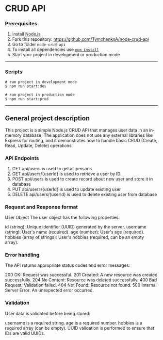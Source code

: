 # CRUD API

### Prerequisites
1. Install [Node.js](https://nodejs.org/en/download/)   
2. Fork this repository: https://github.com/TymchenkoA/node-crud-api 
4. Go to folder `node-crud-api`  
5. To install all dependencies use [`npm install`](https://docs.npmjs.com/cli/install)  
6. Start your project in development or production mode

---

### Scripts

```
# run project in development mode
$ npm run start:dev

# run project in production mode
$ npm run start:prod
```

---

## General project description
This project is a simple Node.js CRUD API that manages user data in an in-memory database. The application does not use any external libraries like Express for routing, and it demonstrates how to handle basic CRUD (Create, Read, Update, Delete) operations.

### API Endpoints

1. GET api/users is used to get all persons
2. GET api/users/{userId} is used to retrieve a user by ID.
3. POST api/users is used to create record about new user and store it in database
4. PUT api/users/{userId} is used to update existing user
5. DELETE api/users/{userId} is used to delete existing user from database

### Request and Response format
User Object
The user object has the following properties:

id (string): Unique identifier (UUID) generated by the server.
username (string): User's name (required).
age (number): User's age (required).
hobbies (array of strings): User's hobbies (required, can be an empty array).

### Error handling
The API returns appropriate status codes and error messages:

200 OK: Request was successful.
201 Created: A new resource was created successfully.
204 No Content: Resource was deleted successfully.
400 Bad Request: Validation failed.
404 Not Found: Resource not found.
500 Internal Server Error: An unexpected error occurred.


### Validation
User data is validated before being stored:

username is a required string.
age is a required number.
hobbies is a required array (can be empty).
UUID validation is performed to ensure that IDs are valid UUIDs.
